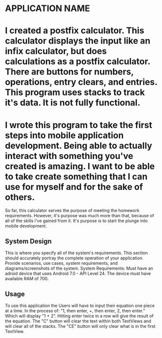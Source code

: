 # APPLICATION NAME

I created a postfix calculator. This calculator displays the input like an infix calculator, but does calculations as a postfix calculator. There are buttons for numbers, operations, entry clears, and entries. This program uses stacks to track it's data. It is not fully functional. 
==========================================================================================================================================
I wrote this program to take the first steps into mobile application development. Being able to actually interact with something you've created is amazing. I want to be able to take create something that I can use for myself and for the sake of others. 
==========================================================================================================================================
So far, this calculator serves the purpose of meeting the homework requirements. However, it's purpose was much more than that, because of all of the skills I've gained from it. It's purpose is to start the plunge into mobile development. 


## System Design 
This is where you specify all of the system's requirements.  This section should accurately portray the complete operation of your application.  Provide scenarios, use cases, system requirements, and diagrams/screenshots of the system.
System Requirements: 
Must have an adroid device that uses Android 7.0 - API Level 24. The device must have available RAM of 700. 


## Usage
To use this application the Users will have to input their equation one piece at a time. In the process of: "1, then enter, +, then enter, 2, then enter." Which will display "1 + 2". Hitting enter twice in a row will give the result of the equation. The "C" button will clear the text within both TextViews and will clear all of the stacks. The "CE" button will only clear what is in the first TextView. 
